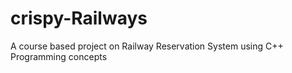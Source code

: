 # crispy-Railways
A course based project on Railway Reservation System using C++ Programming concepts
